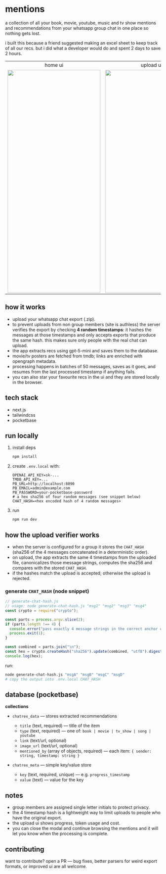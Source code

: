 # mentions

a collection of all your book, movie, youtube, music and tv show mentions and recommendations from your whatsapp group chat in one place so nothing gets lost.

i built this because a friend suggested making an excel sheet to keep track of all our recs. but i did what a developer would do and spent 2 days to save 2 hours.

<table>
  <tr>
    <td align="center">home ui</td>
     <td align="center">upload ui</td>
  </tr>
  <tr>
    <td><img src="https://ik.imagekit.io/zwcfsadeijm/mentions_landingui_3WwAN_prr.png" width=300 height=720></td>
    <td><img src="https://ik.imagekit.io/zwcfsadeijm/mentions_uploadui_A4DHtZs94.png" width=300 height=720></td>
  </tr>
</table>

## how it works

- upload your whatsapp chat export (.zip).
- to prevent uploads from non group members (site is authless) the server verifies the export by checking **4 random timestamps**: it hashes the messages at those timestamps and only accepts exports that produce the same hash. this makes sure only people with the real chat can upload.
- the app extracts recs using gpt-5-mini and saves them to the database.
- movie/tv posters are fetched from tmdb; links are enriched with opengraph metadata.
- processing happens in batches of 50 messages, saves as it goes, and resumes from the last processed timestamp if anything fails.
- you can also star your favourite recs in the ui and they are stored locally in the browser.

## tech stack

- next.js
- tailwindcss
- pocketbase

## run locally

1. install deps

   ```bash
   npm install
   ```

2. create `.env.local` with:

   ```
   OPENAI_API_KEY=sk-...
   TMDB_API_KEY=...
   PB_URL=http://localhost:8090
   PB_EMAIL=admin@example.com
   PB_PASSWORD=your-pocketbase-password
   # a hex sha256 of four random messages (see snippet below)
   CHAT_HASH=<hex encoded hash of 4 random messages>
   ```

3. run

   ```bash
   npm run dev
   ```

## how the upload verifier works

- when the server is configured for a group it stores the `CHAT_HASH` (sha256 of the 4 messages concatenated in a deterministic order).
- on upload, the app extracts the same 4 timestamps from the uploaded file, canonicalizes those message strings, computes the sha256 and compares with the stored `CHAT_HASH`.
- if the hashes match the upload is accepted; otherwise the upload is rejected.

### generate `CHAT_HASH` (node snippet)

```js
// generate-chat-hash.js
// usage: node generate-chat-hash.js "msg1" "msg2" "msg3" "msg4"
const crypto = require("crypto");

const parts = process.argv.slice(2);
if (parts.length !== 4) {
  console.error("pass exactly 4 message strings in the correct anchor order");
  process.exit(1);
}

const combined = parts.join("\n");
const hex = crypto.createHash("sha256").update(combined, "utf8").digest("hex");
console.log(hex);
```

run:

```bash
node generate-chat-hash.js "msgA" "msgB" "msgC" "msgD"
# copy the output into .env.local CHAT_HASH
```

## database (pocketbase)

**collections**

- `chatrex_data` — stores extracted recommendations

  - `title` (text, required) — title of the item
  - `type` (text, required) — one of: `book | movie | tv_show | song | youtube`
  - `link` (text/url, optional)
  - `image_url` (text/url, optional)
  - `mentioned_by` (array of objects, required) — each item: `{ sender: string, timestamp: string }`

- `chatrex_meta` — simple key/value store

  - `key` (text, required, unique) — e.g. `progress_timestamp`
  - `value` (text) — value for the key

## notes

- group members are assigned single letter initials to protect privacy.
- the 4 timestamp hash is a lightweight way to limit uploads to people who have the original export.
- the upload ui shows progress, token usage and cost.
- you can close the modal and continue browsing the mentions and it will let you know when the processing is complete.

## contributing

want to contribute? open a PR — bug fixes, better parsers for weird export formats, or improved ui are all welcome.
